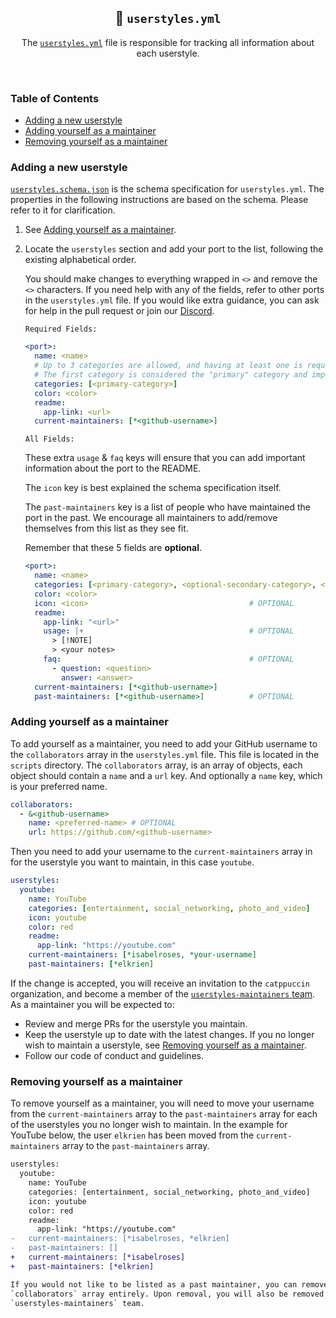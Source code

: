 <p align="center">
  <h2 align="center">📖 <code>userstyles.yml</code></h2>
</p>

<p align="center">
	The <a href="../scripts/userstyles.yml"><code>userstyles.yml</code></a> file is responsible for tracking all information about each userstyle.
</p>

&nbsp;

### Table of Contents

<!--toc:start-->

- [Adding a new userstyle](#adding-a-new-userstyle)
- [Adding yourself as a maintainer](#adding-yourself-as-a-maintainer)
- [Removing yourself as a maintainer](#removing-yourself-as-a-maintainer)
<!--toc:end-->

### Adding a new userstyle

[`userstyles.schema.json`](../scripts/userstyles.schema.json) is the schema
specification for `userstyles.yml`. The properties in the following instructions are based
on the schema. Please refer to it for clarification.

1. See [Adding yourself as a maintainer](#adding-yourself-as-a-maintainer).

2. Locate the `userstyles` section and add your port to the list, following the
   existing alphabetical order.

   You should make changes to everything wrapped in `<>` and remove the `<>`
   characters. If you need help with any of the fields, refer to
   other ports in the `userstyles.yml` file. If you would like extra guidance,
   you can ask for help in the pull request or join our
   [Discord](https://discord.com/servers/catppuccin-907385605422448742).

   `Required Fields:`

   ```yaml
   <port>:
     name: <name>
     # Up to 3 categories are allowed, and having at least one is required.
     # The first category is considered the "primary" category and impacts where the userstyle appears on the README.
     categories: [<primary-category>]
     color: <color>
     readme:
       app-link: <url>
     current-maintainers: [*<github-username>]
   ```

   `All Fields:`

   These extra `usage` & `faq` keys will ensure that you can add important
   information about the port to the README.

   The `icon` key is best explained the schema specification itself.

   The `past-maintainers` key is a list of people who have maintained the port
   in the past. We encourage all maintainers to add/remove themselves from this
   list as they see fit.

   Remember that these 5 fields are **optional**.

   ```yaml
   <port>:
     name: <name>
     categories: [<primary-category>, <optional-secondary-category>, <optional-third-category>]
     color: <color>
     icon: <icon>                                    # OPTIONAL
     readme:
       app-link: "<url>"
       usage: |+                                     # OPTIONAL
         > [!NOTE]
         > <your notes>
       faq:                                          # OPTIONAL
         - question: <question>
           answer: <answer>
     current-maintainers: [*<github-username>]
     past-maintainers: [*<github-username>]          # OPTIONAL
   ```

### Adding yourself as a maintainer

To add yourself as a maintainer, you need to add your GitHub username to the
`collaborators` array in the `userstyles.yml` file. This file is located in the
`scripts` directory. The `collaborators` array, is an array of objects, each
object should contain a `name` and a `url` key. And optionally a `name` key,
which is your preferred name.

```yaml
collaborators:
  - &<github-username>
    name: <preferred-name> # OPTIONAL
    url: https://github.com/<github-username>
```

Then you need to add your username to the `current-maintainers` array in for the
userstyle you want to maintain, in this case `youtube`.

```yaml
userstyles:
  youtube:
    name: YouTube
    categories: [entertainment, social_networking, photo_and_video]
    icon: youtube
    color: red
    readme:
      app-link: "https://youtube.com"
    current-maintainers: [*isabelroses, *your-username]
    past-maintainers: [*elkrien]
```

If the change is accepted, you will receive an invitation to the `catppuccin` organization,
and become a member of the [`userstyles-maintainers` team](https://github.com/orgs/catppuccin/teams/userstyles-maintainers).
As a maintainer you will be expected to:

- Review and merge PRs for the userstyle you maintain.
- Keep the userstyle up to date with the latest changes. If you no longer wish to maintain a userstyle, see [Removing yourself as a maintainer](#removing-yourself-as-a-maintainer).
- Follow our code of conduct and guidelines.

### Removing yourself as a maintainer

To remove yourself as a maintainer, you will need to move your username from the
`current-maintainers` array to the `past-maintainers` array for each of the userstyles you no longer wish to maintain. In the example for YouTube below, the user `elkrien` has been moved from the `current-maintainers` array to the `past-maintainers` array.

```diff
userstyles:
  youtube:
    name: YouTube
    categories: [entertainment, social_networking, photo_and_video]
    icon: youtube
    color: red
    readme:
      app-link: "https://youtube.com"
-   current-maintainers: [*isabelroses, *elkrien]
-   past-maintainers: []
+   current-maintainers: [*isabelroses]
+   past-maintainers: [*elkrien]

If you would not like to be listed as a past maintainer, you can remove yourself from
`collaborators` array entirely. Upon removal, you will also be removed from the
`userstyles-maintainers` team.
```
